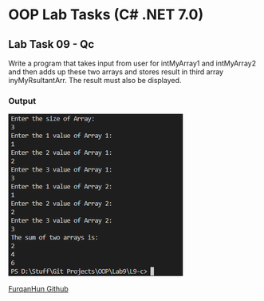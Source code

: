 # OOP Lab Tasks (C# .NET 7.0)

## Lab Task 09 - Qc

Write a program that takes input from user for intMyArray1 and intMyArray2 and then adds up these two arrays and stores result in third array inyMyRsultantArr. The result must also be displayed.

### Output

![L9-c](../../Assets/L9-c.png)

[FurqanHun Github](https://github.com/FurqanHun)